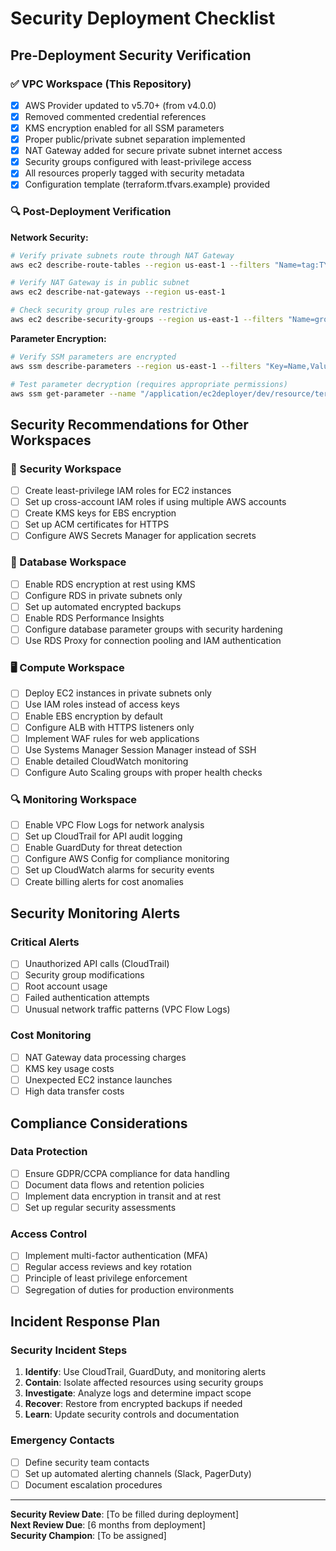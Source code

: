 # Security Deployment Checklist

## Pre-Deployment Security Verification

### ✅ VPC Workspace (This Repository)
- [x] AWS Provider updated to v5.70+ (from v4.0.0)
- [x] Removed commented credential references
- [x] KMS encryption enabled for all SSM parameters
- [x] Proper public/private subnet separation implemented
- [x] NAT Gateway added for secure private subnet internet access
- [x] Security groups configured with least-privilege access
- [x] All resources properly tagged with security metadata
- [x] Configuration template (terraform.tfvars.example) provided

### 🔍 Post-Deployment Verification

**Network Security:**
```bash
# Verify private subnets route through NAT Gateway
aws ec2 describe-route-tables --region us-east-1 --filters "Name=tag:TYPE,Values=route-table"

# Verify NAT Gateway is in public subnet
aws ec2 describe-nat-gateways --region us-east-1

# Check security group rules are restrictive
aws ec2 describe-security-groups --region us-east-1 --filters "Name=group-name,Values=*ec2deployer*"
```

**Parameter Encryption:**
```bash
# Verify SSM parameters are encrypted
aws ssm describe-parameters --region us-east-1 --filters "Key=Name,Values=/application/ec2deployer/"

# Test parameter decryption (requires appropriate permissions)
aws ssm get-parameter --name "/application/ec2deployer/dev/resource/terraform/vpc-id" --with-decryption
```

## Security Recommendations for Other Workspaces

### 🔐 Security Workspace
- [ ] Create least-privilege IAM roles for EC2 instances
- [ ] Set up cross-account IAM roles if using multiple AWS accounts
- [ ] Create KMS keys for EBS encryption
- [ ] Set up ACM certificates for HTTPS
- [ ] Configure AWS Secrets Manager for application secrets

### 💾 Database Workspace
- [ ] Enable RDS encryption at rest using KMS
- [ ] Configure RDS in private subnets only
- [ ] Set up automated encrypted backups
- [ ] Enable RDS Performance Insights
- [ ] Configure database parameter groups with security hardening
- [ ] Use RDS Proxy for connection pooling and IAM authentication

### 🖥️ Compute Workspace
- [ ] Deploy EC2 instances in private subnets only
- [ ] Use IAM roles instead of access keys
- [ ] Enable EBS encryption by default
- [ ] Configure ALB with HTTPS listeners only
- [ ] Implement WAF rules for web applications
- [ ] Use Systems Manager Session Manager instead of SSH
- [ ] Enable detailed CloudWatch monitoring
- [ ] Configure Auto Scaling groups with proper health checks

### 🔍 Monitoring Workspace
- [ ] Enable VPC Flow Logs for network analysis
- [ ] Set up CloudTrail for API audit logging
- [ ] Enable GuardDuty for threat detection
- [ ] Configure AWS Config for compliance monitoring
- [ ] Set up CloudWatch alarms for security events
- [ ] Create billing alerts for cost anomalies

## Security Monitoring Alerts

### Critical Alerts
- [ ] Unauthorized API calls (CloudTrail)
- [ ] Security group modifications
- [ ] Root account usage
- [ ] Failed authentication attempts
- [ ] Unusual network traffic patterns (VPC Flow Logs)

### Cost Monitoring
- [ ] NAT Gateway data processing charges
- [ ] KMS key usage costs
- [ ] Unexpected EC2 instance launches
- [ ] High data transfer costs

## Compliance Considerations

### Data Protection
- [ ] Ensure GDPR/CCPA compliance for data handling
- [ ] Document data flows and retention policies
- [ ] Implement data encryption in transit and at rest
- [ ] Set up regular security assessments

### Access Control
- [ ] Implement multi-factor authentication (MFA)
- [ ] Regular access reviews and key rotation
- [ ] Principle of least privilege enforcement
- [ ] Segregation of duties for production environments

## Incident Response Plan

### Security Incident Steps
1. **Identify**: Use CloudTrail, GuardDuty, and monitoring alerts
2. **Contain**: Isolate affected resources using security groups
3. **Investigate**: Analyze logs and determine impact scope
4. **Recover**: Restore from encrypted backups if needed
5. **Learn**: Update security controls and documentation

### Emergency Contacts
- [ ] Define security team contacts
- [ ] Set up automated alerting channels (Slack, PagerDuty)
- [ ] Document escalation procedures

---

**Security Review Date**: [To be filled during deployment]  
**Next Review Due**: [6 months from deployment]  
**Security Champion**: [To be assigned]